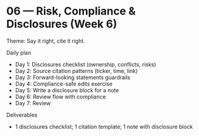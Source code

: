 # 06 — Risk, Compliance & Disclosures (Week 6)

Theme: Say it right, cite it right.

Daily plan
- Day 1: Disclosures checklist (ownership, conflicts, risks)
- Day 2: Source citation patterns (ticker, time, link)
- Day 3: Forward-looking statements guardrails
- Day 4: Compliance-safe edits exercise
- Day 5: Write a disclosure block for a note
- Day 6: Review flow with compliance
- Day 7: Review

Deliverables
- 1 disclosures checklist; 1 citation template; 1 note with disclosure block
